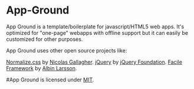 App-Ground
==========

App Ground is a template/boilerplate for javascript/HTML5 web apps. It's optimized for "one-page" webapps with offline support but it can easily be customized for other purposes.

App Ground uses other open source projects like:

[Normalize.css](https://github.com/necolas/normalize.css/) by [Nicolas Gallagher](http://nicolasgallagher.com/).
[jQuery](http://jquery.com/) by [jQuery Foundation](https://jquery.org/).
[Facile Framework](https://github.com/Abbe98/Facile-Framework) by [Albin Larsson](http://abbe98.github.io/).

#App Ground is licensed under [MIT](http://opensource.org/licenses/MIT).
